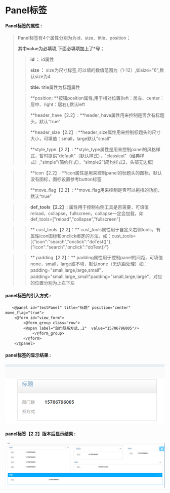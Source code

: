# Panel**标签**

#### Panel**标签的属性 :**

> Panel标签有4个属性分别为为id、size、title、position；
>
> **其中value为必填项,下面必填项加上了\*号**；
>
> > **id ：** id属性
> >
> > **size ：** size为尺寸标签,可以填的数值范围为（1-12）,如size="6",默认size为4
> >
> > **title:** title属性为标题属性
>>
> > **position: **按钮position属性,用于相对位置\(left：居左、center：居中、right：居右\),默认left
>>
> > **header_have【2.2】: **header_have属性用来控制是否含有标题头，默认"true"
>>
> > **header_size【2.2】: **header_size属性用来控制标题头的尺寸大小，可填值：small，large默认"small"
>>
> > **style_type【2.2】: **style_type属性是用来控制panel的风格样式，暂时提供"default"（默认样式），"classical"（经典样式）,"simple"(简约样式)，“simple2”(简约样式2，头部无边框)

> > **icon【2.2】: **icon属性是用来控制panel的标题头的图标，默认没有图标，图标设置参考button标签
>>
> > **move_flag【2.2】: **move_flag用来控制是否可以拖拽的功能，默认“true”

>> **def_tools【2.2】:** 属性用于控制右侧工具是否需要，可填值reload，collapse，fullscreen，collapse一定会加载，如def_tools=["reload","collapse","fullscreen"]

>> ** cust_tools【2.2】：** cust_tools属性用于自定义右侧tools，有属性icon图标和onclick绑定的方法，如：cust_tools=[{"icon":"search","onclick":"doTest()"},{"icon":"search","onclick":"doTest()"}

>> ** padding【2.2】：** padding属性用于控制panel的间距，可填值none，small，large或不填，默认none（无边距处理）如：padding="small,large,large,small"，padding="small,large,,small"padding="small,large,large"，对应的位置分别为上右下左
#### panel标签的引入方式 :


```
   <@panel id="testPanel" title="标题" position="center" move_flag="true">
	<@form id="view_form">
	    <@form_group class="row">
		<@span label="部门联系方式,,2"  value="15706796005"/>
            </@form_group>
        </@form>
    </@panel>
```

#### panel标签的显示结果 :

![](/assets/panel1.png)

#### panel标签【2.2】版本后显示结果 :
![](/assets/panel2.png)



